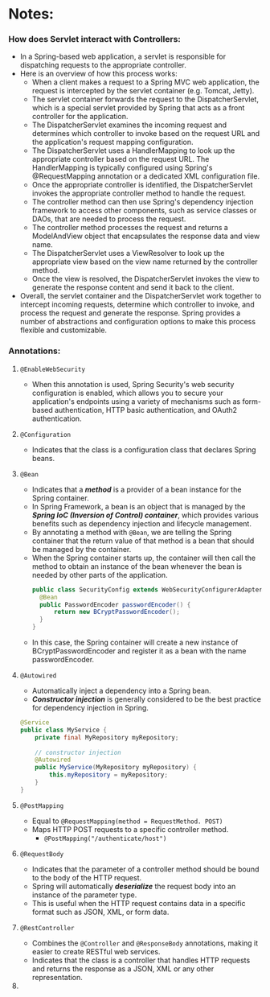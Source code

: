 # Notes:
### How does Servlet interact with Controllers:
- In a Spring-based web application, a servlet is responsible for dispatching requests to the appropriate controller. 
- Here is an overview of how this process works:
  - When a client makes a request to a Spring MVC web application, the request is intercepted by the servlet container (e.g. Tomcat, Jetty).
  - The servlet container forwards the request to the DispatcherServlet, which is a special servlet provided by Spring that acts as a front controller for the application.
  - The DispatcherServlet examines the incoming request and determines which controller to invoke based on the request URL and the application's request mapping configuration.
  - The DispatcherServlet uses a HandlerMapping to look up the appropriate controller based on the request URL. The HandlerMapping is typically configured using Spring's @RequestMapping annotation or a dedicated XML configuration file.
  - Once the appropriate controller is identified, the DispatcherServlet invokes the appropriate controller method to handle the request.
  - The controller method can then use Spring's dependency injection framework to access other components, such as service classes or DAOs, that are needed to process the request.
  - The controller method processes the request and returns a ModelAndView object that encapsulates the response data and view name.
  - The DispatcherServlet uses a ViewResolver to look up the appropriate view based on the view name returned by the controller method.
  - Once the view is resolved, the DispatcherServlet invokes the view to generate the response content and send it back to the client.
- Overall, the servlet container and the DispatcherServlet work together to intercept incoming requests, determine which controller to invoke, and process the request and generate the response. Spring provides a number of abstractions and configuration options to make this process flexible and customizable.

### Annotations:
1. `@EnableWebSecurity`
   - When this annotation is used, Spring Security's web security configuration is enabled, which allows you to secure your application's endpoints using a variety of mechanisms such as form-based authentication, HTTP basic authentication, and OAuth2 authentication.
2. `@Configuration`
   - Indicates that the class is a configuration class that declares Spring beans.
3. `@Bean`
   - Indicates that a ***method*** is a provider of a bean instance for the Spring container. 
   - In Spring Framework, a bean is an object that is managed by the ***Spring IoC (Inversion of Control) container***, which provides various benefits such as dependency injection and lifecycle management.
   - By annotating a method with `@Bean`, we are telling the Spring container that the return value of that method is a bean that should be managed by the container. 
   - When the Spring container starts up, the container will then call the method to obtain an instance of the bean whenever the bean is needed by other parts of the application.
     ```Java
     public class SecurityConfig extends WebSecurityConfigurerAdapter {
       @Bean
       public PasswordEncoder passwordEncoder() {
           return new BCryptPasswordEncoder();
       }
     }
     ```
   - In this case, the Spring container will create a new instance of BCryptPasswordEncoder and register it as a bean with the name passwordEncoder.
4. `@Autowired`
   - Automatically inject a dependency into a Spring bean.
   - ***Constructor injection*** is generally considered to be the best practice for dependency injection in Spring.
    ```Java
    @Service
    public class MyService {
        private final MyRepository myRepository;
        
        // constructor injection
        @Autowired
        public MyService(MyRepository myRepository) {
            this.myRepository = myRepository;
        }
    }
    ```
     
5. `@PostMapping`
   - Equal to `@RequestMapping(method = RequestMethod. POST)`
   - Maps HTTP POST requests to a specific controller method.
     - `@PostMapping("/authenticate/host")`
6. `@RequestBody`
   - Indicates that the parameter of a controller method should be bound to the body of the HTTP request.
   - Spring will automatically ***deserialize*** the request body into an instance of the parameter type. 
   - This is useful when the HTTP request contains data in a specific format such as JSON, XML, or form data.
7. `@RestController`
   - Combines the `@Controller` and `@ResponseBody` annotations, making it easier to create RESTful web services.
   - Indicates that the class is a controller that handles HTTP requests and returns the response as a JSON, XML or any other representation.
8.  